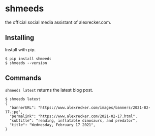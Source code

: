 # shmeeds

the official social media assistant of alexrecker.com.

## Installing

Install with pip.

```shell
$ pip install shmeeds
$ shmeeds --version
```

## Commands

`shmeeds latest` returns the latest blog post.

```shell
$ shmeeds latest
{
  "bannerURL": "https://www.alexrecker.com/images/banners/2021-02-17.jpg",
  "permalink": "https://www.alexrecker.com/2021-02-17.html",
  "subtitle": "reading, inflatable dinosaurs, and predator",
  "title": "Wednesday, February 17 2021",
}
```

